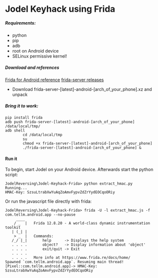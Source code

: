 # Jodel Keyhack using Frida

##### Requirements: 

- python
- pip
- adb
- root on Android device
- SELinux permissive kernel!

##### Download and references
[Frida for Android reference](https://www.frida.re/docs/android/)
[frida-server releases](https://github.com/frida/frida/releases)
- Download frida-server-[latest]-android-[arch_of_your_phone].xz and unpack

##### Bring it to work:
```
pip install frida  
adb push frida-server-[latest]-android-[arch_of_your_phone] /data/local/tmp/ 
adb shell
        cd /data/local/tmp
        su
        chmod +x frida-server-[latest]-android-[arch_of_your_phone]
        ./frida-server-[latest]-android-[arch_of_your_phone] &  

```

#### Run it
To begin, start Jodel on your Android device. Afterwards start the python script:

```
JodelReversing\Jodel-Keyhack-Frida> python extract_hmac.py
Running...
HMAC-Key: SzsuLtrabXwYuAqZoAmvFypvZdZrYydEOCqoORiy
```

Or run the javascript file directly with frida:

```
JodelReversing\Jodel-Keyhack-Frida> frida -U -l extract_hmac.js -f com.tellm.android.app --no-pause
     ____
    / _  |   Frida 12.8.20 - A world-class dynamic instrumentation toolkit
   | (_| |
    > _  |   Commands:
   /_/ |_|       help      -> Displays the help system
   . . . .       object?   -> Display information about 'object'
   . . . .       exit/quit -> Exit
   . . . .
   . . . .   More info at https://www.frida.re/docs/home/
Spawned `com.tellm.android.app`. Resuming main thread!
[Pixel::com.tellm.android.app]-> HMAC-Key: SzsuLtrabXwYuAqZoAmvFypvZdZrYydEOCqoORiy
```

